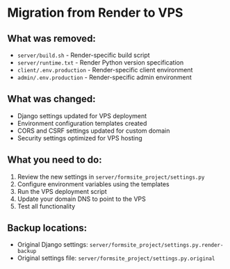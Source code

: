 # Migration from Render to VPS

## What was removed:
- `server/build.sh` - Render-specific build script
- `server/runtime.txt` - Render Python version specification
- `client/.env.production` - Render-specific client environment
- `admin/.env.production` - Render-specific admin environment

## What was changed:
- Django settings updated for VPS deployment
- Environment configuration templates created
- CORS and CSRF settings updated for custom domain
- Security settings optimized for VPS hosting

## What you need to do:
1. Review the new settings in `server/formsite_project/settings.py`
2. Configure environment variables using the templates
3. Run the VPS deployment script
4. Update your domain DNS to point to the VPS
5. Test all functionality

## Backup locations:
- Original Django settings: `server/formsite_project/settings.py.render-backup`
- Original settings file: `server/formsite_project/settings.py.original`

